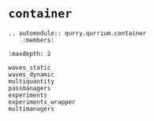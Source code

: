 # `container`

```{eval-rst}
.. automodule:: qurry.qurrium.container
    :members:
```

```{toctree}
:maxdepth: 2

waves_static
waves_dynamic
multiquantity
passmanagers
experiments
experiments_wrapper
multimanagers

```
